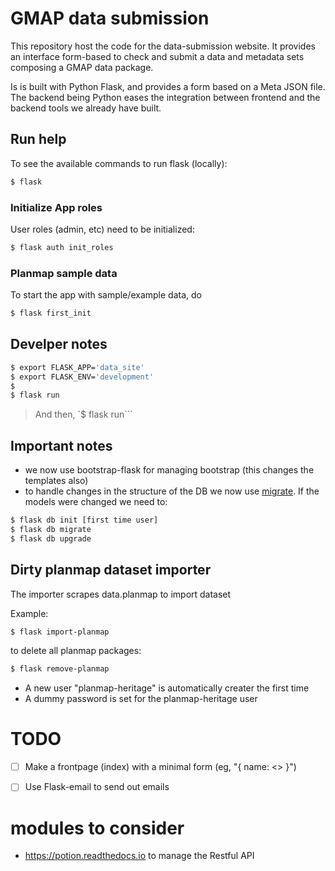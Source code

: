 # GMAP data submission

This repository host the code for the data-submission website.
It provides an interface form-based to check and submit a data and metadata sets
composing a GMAP data package.

Is is built with Python Flask, and provides a form based on a Meta JSON file.
The backend being Python eases the integration between frontend and the backend
tools we already have built.


## Run help
To see the available commands to run flask (locally):

```bash
$ flask
```


### Initialize App roles
User roles (admin, etc) need to be initialized:

```bash
$ flask auth init_roles
```


### Planmap sample data
To start the app with sample/example data, do

```bash
$ flask first_init
```


## Develper notes

```bash
$ export FLASK_APP='data_site'
$ export FLASK_ENV='development'
$
$ flask run
```

> And then, `$ flask run```


## Important notes
- we now use bootstrap-flask for managing bootstrap (this changes the templates also)
- to handle changes in the structure of the DB we now use [migrate](https://github.com/miguelgrinberg/Flask-Migrate). If the models were changed we need to:

```bash
$ flask db init [first time user]
$ flask db migrate
$ flask db upgrade
```


## Dirty planmap dataset importer
The importer scrapes data.planmap to import dataset

Example:
```bash
$ flask import-planmap
```

to delete all planmap packages:
```bash
$ flask remove-planmap
```

- A new user "planmap-heritage" is automatically creater the first time
- A dummy password is set for the planmap-heritage user


# TODO

- [ ] Make a frontpage (index) with a minimal form (eg, "{ name: <> }")
- [ ] Use Flask-email to send out emails


# modules to consider
- https://potion.readthedocs.io to manage the Restful API

